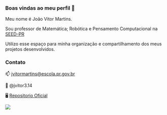 ### Boas vindas ao meu perfil 💙

Meu nome é João Vitor Martins.

Sou professor de Matemática; Robótica e Pensamento Computacional na [SEED-PR](https://www.educacao.pr.gov.br/)

Utilizo esse espaço para minha organização e compartilhamento dos meus projetos desenvolvidos.

### Contato
📫 jvitormartins@escola.pr.gov.br

📸 @jvitor3.14

🖥️ [Repositorio Oficial](https://github.com/jvitormartins)


![](https://media.tenor.com/_S6V0L0a6nMAAAAd/math-meme.gif)
